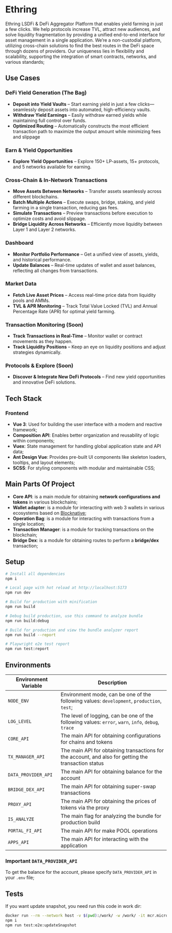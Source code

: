 # Ethring

Ethring LSDFi & DeFi Aggregator Platform that enables yield farming in just a few clicks. We help protocols increase TVL, attract new audiences, and solve liquidity fragmentation by providing a unified end-to-end interface for asset management in a single application. We’re a non-custodial platform, utilizing cross-chain solutions to find the best routes in the DeFi space through dozens of providers. Our uniqueness lies in flexibility and scalability, supporting the integration of smart contracts, networks, and various standards;

## Use Cases

### DeFi Yield Generation (The Bag)
- **Deposit into Yield Vaults** – Start earning yield in just a few clicks—seamlessly deposit assets into automated, high-efficiency vaults.
- **Withdraw Yield Earnings** – Easily withdraw earned yields while maintaining full control over funds.
- **Optimized Routing** – Automatically constructs the most efficient transaction path to maximize the output amount while minimizing fees and slippage

### Earn & Yield Opportunities
- **Explore Yield Opportunities** – Explore 150+ LP-assets, 15+ protocols, and 5 networks available for earning.

### Cross-Chain & In-Network Transactions
- **Move Assets Between Networks** – Transfer assets seamlessly across different blockchains.
- **Batch Multiple Actions** – Execute swaps, bridge, staking, and yield farming in a single transaction, reducing gas fees.
- **Simulate Transactions** – Preview transactions before execution to optimize costs and avoid slippage.
- **Bridge Liquidity Across Networks** – Efficiently move liquidity between Layer 1 and Layer 2 networks.

### Dashboard
- **Monitor Portfolio Performance** – Get a unified view of assets, yields, and historical performance.
- **Update Balances** – Real-time updates of wallet and asset balances, reflecting all changes from transactions.

### Market Data
- **Fetch Live Asset Prices** – Access real-time price data from liquidity pools and AMMs.
- **TVL & APR Monitoring** – Track Total Value Locked (TVL) and Annual Percentage Rate (APR) for optimal yield farming.

### Transaction Monitoring (Soon)
- **Track Transactions in Real-Time** – Monitor wallet or contract movements as they happen.
- **Track Liquidity Positions** – Keep an eye on liquidity positions and adjust strategies dynamically.

### Protocols & Explore (Soon)
- **Discover & Integrate New DeFi Protocols** – Find new yield opportunities and innovative DeFi solutions. 

## Tech Stack

### Frontend
- **Vue 3**: Used for building the user interface with a modern and reactive framework;
- **Composition API**: Enables better organization and reusability of logic within components;
- **Vuex**: State management for handling global application state and API data;
- **Ant Design Vue**: Provides pre-built UI components like skeleton loaders, tooltips, and layout elements;
- **SCSS**: For styling components with modular and maintainable CSS;

## Main Parts Of Project

- **Core API**: is a main module for obtaining **network configurations and tokens** in various blockchains;
- **Wallet adapter**: is a module for interacting with web 3 wallets in various ecosystems based on [Blocknative](https://onboard.blocknative.com/);
- **Operation Bag**: is a module for interacting with transactions from a single location;
- **Transaction Manager**: is a module for tracking transactions on the blockchain;
- **Bridge Dex**: is a module for obtaining routes to perform a **bridge/dex** transaction;


## Setup

```bash
# Install all dependencies
npm i
```

```bash
# Local page with hot reload at http://localhost:5173
npm run dev
```

```bash
# Build for production with minification
npm run build
```

```bash
# Debug build production, use this command to analyze bundle
npm run build:debug
```

```bash
# Build for production and view the bundle analyzer report
npm run build --report
```

```bash
# Playwright e2e test report
npm run test:report
```

## Environments

| Environment Variable | Description                                                                                          |
| -------------------- | ---------------------------------------------------------------------------------------------------- |
| `NODE_ENV`           | Environment mode, can be one of the following values: `development`, `production`, `test`;           |
| `LOG_LEVEL`          | The level of logging, can be one of the following values: `error`, `warn`, `info`, `debug`, `trace`  |
| `CORE_API`           | The main API for obtaining configurations for chains and tokens                                      |
| `TX_MANAGER_API`     | The main API for obtaining transactions for the account, and also for getting the transaction status |
| `DATA_PROVIDER_API`  | The main API for obtaining balance for the account                                                   |
| `BRIDGE_DEX_API`     | The main API for obtaining super-swap transactions                                                   |
| `PROXY_API`          | The main API for obtaining the prices of tokens via the proxy                                        |
| `IS_ANALYZE`         | The main flag for analyzing the bundle for production build                                          |
| `PORTAL_FI_API`      | The main API for make POOL operations                                                                |
| `APPS_API`           | The main API for interacting with the application |

### Important `DATA_PROVIDER_API`

To get the balance for the account, please specify `DATA_PROVIDER_API` in your `.env` file;

## Tests

If you want update snapshot, you need run this code in work dir:

```bash
docker run --rm --network host -v $(pwd):/work/ -w /work/ -it mcr.microsoft.com/playwright:v1.40.0-jammy /bin/bash
npm i
npm run test:e2e:updateSnapshot
```
